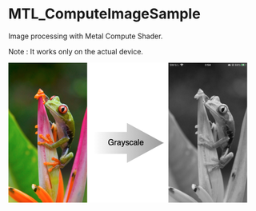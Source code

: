 # MTL_ComputeImageSample


Image processing with Metal Compute Shader.

Note : It works only on the actual device.



![](MTL_ComputeImageSample.png)
